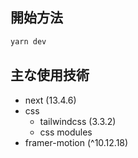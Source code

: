 
## 開始方法 

```bash
yarn dev
```

## 主な使用技術
- next (13.4.6)
- css
  - tailwindcss (3.3.2)
  - css modules
- framer-motion (^10.12.18)


